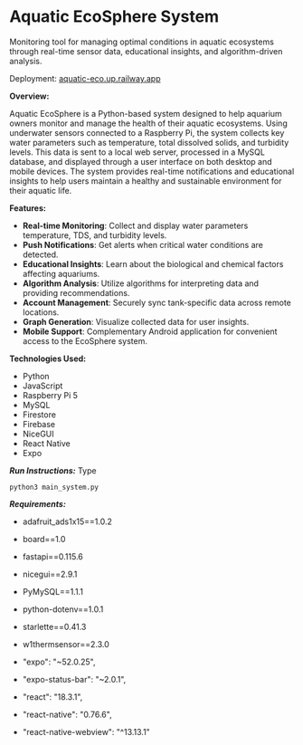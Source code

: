 # Aquatic EcoSphere System
Monitoring tool for managing optimal conditions in aquatic ecosystems through real-time sensor data, educational insights, and algorithm-driven analysis.

Deployment: [aquatic-eco.up.railway.app ](https://aquatic-eco.up.railway.app/login)

**Overview:**

Aquatic EcoSphere is a Python-based system designed to help aquarium owners monitor and manage the health of their aquatic ecosystems. Using underwater sensors connected to a Raspberry Pi, the system collects key water parameters such as temperature, total dissolved solids, and turbidity levels. This data is sent to a local web server, processed in a MySQL database, and displayed through a user interface on both desktop and mobile devices. The system provides real-time notifications and educational insights to help users maintain a healthy and sustainable environment for their aquatic life.

**Features:**
- **Real-time Monitoring**: Collect and display water parameters temperature, TDS, and turbidity levels.
- **Push Notifications**: Get alerts when critical water conditions are detected.
- **Educational Insights**: Learn about the biological and chemical factors affecting aquariums.
- **Algorithm Analysis**: Utilize algorithms for interpreting data and providing recommendations.
- **Account Management**: Securely sync tank-specific data across remote locations.
- **Graph Generation**: Visualize collected data for user insights.
- **Mobile Support**: Complementary Android application for convenient access to the EcoSphere system.

**Technologies Used:**
- Python
- JavaScript
- Raspberry Pi 5
- MySQL
- Firestore
- Firebase
- NiceGUI
- React Native
- Expo
  
***Run Instructions:*** Type
```
python3 main_system.py
```

***Requirements:***
- adafruit_ads1x15==1.0.2
- board==1.0
- fastapi==0.115.6
- nicegui==2.9.1
- PyMySQL==1.1.1
- python-dotenv==1.0.1
- starlette==0.41.3
- w1thermsensor==2.3.0

- "expo": "~52.0.25",
- "expo-status-bar": "~2.0.1",
- "react": "18.3.1",
- "react-native": "0.76.6",
- "react-native-webview": "^13.13.1"
